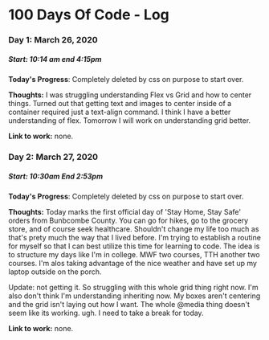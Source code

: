 # 100 Days Of Code - Log

### Day 1: March 26, 2020 
##### Start: 10:14 am end 4:15pm

**Today's Progress**: Completely deleted by css on purpose to start over. 

**Thoughts:** I was struggling understanding Flex vs Grid and how to center things. Turned out that getting text and images to center inside of a container required just a text-align command. I think I have a better understanding of flex. Tomorrow I will work on understanding grid better. 

**Link to work:** none.

### Day 2: March 27, 2020 
##### Start: 10:30am End 2:53pm

**Today's Progress**: Completely deleted by css on purpose to start over. 

**Thoughts:** Today marks the first official day of 'Stay Home, Stay Safe' orders from Bunbcombe County. You can go for hikes, go to the grocery store, and of course seek healthcare. Shouldn't change my life too much as that's prety much the way that I lived before. I'm trying to establish a routine for myself so that I can best utilize this time for learning to code. The idea is to structure my days like I'm in college. MWF two courses, TTH another two courses. I'm alos taking advantage of the nice weather and have set up my laptop outside on the porch. 

Update: not getting it. So struggling with this whole grid thing right now. I'm also don't think I'm understanding inheriting now. My boxes aren't centering and the grid isn't laying out how I want. The whole @media thing doesn't seem like its working. ugh. I need to take a break for today. 

**Link to work:** none.
